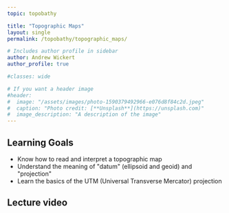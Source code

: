 ```yaml
---
topic: topobathy

title: "Topographic Maps"
layout: single
permalink: /topobathy/topographic_maps/

# Includes author profile in sidebar
author: Andrew Wickert
author_profile: true

#classes: wide

# If you want a header image
#header:
#  image: "/assets/images/photo-1590379492966-e076d8f84c2d.jpeg"
#  caption: "Photo credit: [**Unsplash**](https://unsplash.com)"
#  image_description: "A description of the image"
---
```


## Learning Goals

* Know how to read and interpret a topographic map
* Understand the meaning of "datum" (ellipsoid and geoid) and "projection"
* Learn the basics of the UTM (Universal Transverse Mercator) projection

## Lecture video

